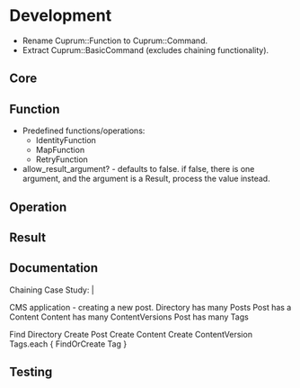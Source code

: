 # Development

- Rename Cuprum::Function to Cuprum::Command.
- Extract Cuprum::BasicCommand (excludes chaining functionality).

## Core

## Function

- Predefined functions/operations:
  - IdentityFunction
  - MapFunction
  - RetryFunction
- allow_result_argument? - defaults to false. if false, there is one argument,
  and the argument is a Result, process the value instead.

## Operation

## Result

## Documentation

Chaining Case Study: |

  CMS application - creating a new post.
  Directory has many Posts
  Post has a Content
  Content has many ContentVersions
  Post has many Tags

  Find Directory
  Create Post
  Create Content
  Create ContentVersion
  Tags.each { FindOrCreate Tag }

## Testing
